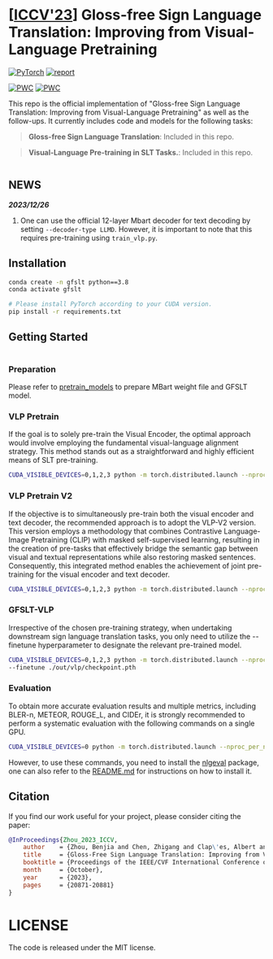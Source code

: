 # [[ICCV'23](https://openaccess.thecvf.com/content/ICCV2023/html/Zhou_Gloss-Free_Sign_Language_Translation_Improving_from_Visual-Language_Pretraining_ICCV_2023_paper.html)] Gloss-free Sign Language Translation: Improving from Visual-Language Pretraining

<a href="https://pytorch.org/get-started/locally/"><img alt="PyTorch" src="https://img.shields.io/badge/PyTorch-ee4c2c?logo=pytorch&logoColor=white"></a>  [![report](https://img.shields.io/badge/ArXiv-Paper-red)](https://arxiv.org/abs/2307.14768)

[![PWC](https://img.shields.io/endpoint.svg?url=https://paperswithcode.com/badge/gloss-free-sign-language-translation/gloss-free-sign-language-translation-on)](https://paperswithcode.com/sota/gloss-free-sign-language-translation-on?p=gloss-free-sign-language-translation)
[![PWC](https://img.shields.io/endpoint.svg?url=https://paperswithcode.com/badge/gloss-free-sign-language-translation/gloss-free-sign-language-translation-on-csl)](https://paperswithcode.com/sota/gloss-free-sign-language-translation-on-csl?p=gloss-free-sign-language-translation)


This repo is the official implementation of "Gloss-free Sign Language Translation: Improving from Visual-Language Pretraining" as well as the follow-ups. It currently includes code and models for the following tasks:

> **Gloss-free Sign Language Translation**: Included in this repo.

> **Visual-Language Pre-training in SLT Tasks.**: Included in this repo.

<img src="./demo/slt_approach.gif" alt="" style="zoom: 60%;" />

## NEWS

***2023/12/26***

1. One can use the official 12-layer Mbart decoder for text decoding by setting ```--decoder-type LLMD```. However, it is important to note that this requires pre-training using ```train_vlp.py```.

## Installation

```bash
conda create -n gfslt python==3.8
conda activate gfslt

# Please install PyTorch according to your CUDA version.
pip install -r requirements.txt
```


## Getting Started
<img src="./demo/pipeline.jpg" alt="" style="zoom: 60%;" />

### Preparation
Please refer to [pretrain_models](pretrain_models/README.md) to prepare MBart weight file and GFSLT model.

### VLP Pretrain

If the goal is to solely pre-train the Visual Encoder, the optimal approach would involve employing the fundamental visual-language alignment strategy. This method stands out as a straightforward and highly efficient means of SLT pre-training.

```bash
CUDA_VISIBLE_DEVICES=0,1,2,3 python -m torch.distributed.launch --nproc_per_node=4 --master_port=1236 --use_env train_vlp.py --batch-size 4 --epochs 80 --opt sgd --lr 0.01 --output_dir out/vlp  
```

### VLP Pretrain V2
If the objective is to simultaneously pre-train both the visual encoder and text decoder, the recommended approach is to adopt the VLP-V2 version. This version employs a methodology that combines Contrastive Language-Image Pretraining (CLIP) with masked self-supervised learning, resulting in the creation of pre-tasks that effectively bridge the semantic gap between visual and textual representations while also restoring masked sentences. Consequently, this integrated method enables the achievement of joint pre-training for the visual encoder and text decoder.
```bash
CUDA_VISIBLE_DEVICES=0,1,2,3 python -m torch.distributed.launch --nproc_per_node=4 --master_port=1236 --use_env train_vlp_v2.py --batch-size 4 --epochs 80 --opt sgd --lr 0.01 --output_dir out/vlp_v2 --training-refurbish True --noise-rate 0.15 --noise-type omit_last --random-shuffle False  
```

### GFSLT-VLP
Irrespective of the chosen pre-training strategy, when undertaking downstream sign language translation tasks, 
you only need to utilize the --finetune hyperparameter to designate the relevant pre-trained model.
```bash
CUDA_VISIBLE_DEVICES=0,1,2,3 python -m torch.distributed.launch --nproc_per_node=4 --master_port=1236 --use_env train_slt.py --batch-size 2 --epochs 200 --opt sgd --lr 0.01 --output_dir out/Gloss-Free \
--finetune ./out/vlp/checkpoint.pth 
```

### Evaluation
To obtain more accurate evaluation results and multiple metrics, including BLER-n, METEOR, ROUGE_L, and CIDEr, it is strongly recommended to perform a systematic evaluation with the following commands on a single GPU. 
```bash
CUDA_VISIBLE_DEVICES=0 python -m torch.distributed.launch --nproc_per_node=1 --master_port=1236 --use_env train_slt.py --batch-size 2 --epochs 200 --opt sgd --lr 0.01 --output_dir out/Gloss-Free --resume out/Gloss-Free/best_checkpoint.pth --eval 
```
However, to use these commands, you need to install the [nlgeval](https://github.com/Maluuba/nlg-eval) package, one can also refer to the [README.md](./metrics/README.md) for instructions on how to install it.

## Citation

If you find our work useful for your project, please consider citing the paper:

```bibtex
@InProceedings{Zhou_2023_ICCV,
    author    = {Zhou, Benjia and Chen, Zhigang and Clap\'es, Albert and Wan, Jun and Liang, Yanyan and Escalera, Sergio and Lei, Zhen and Zhang, Du},
    title     = {Gloss-Free Sign Language Translation: Improving from Visual-Language Pretraining},
    booktitle = {Proceedings of the IEEE/CVF International Conference on Computer Vision (ICCV)},
    month     = {October},
    year      = {2023},
    pages     = {20871-20881}
}
```

# LICENSE
The code is released under the MIT license.